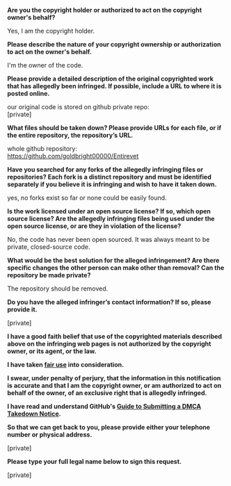 **Are you the copyright holder or authorized to act on the copyright owner's behalf?**

Yes, I am the copyright holder.

**Please describe the nature of your copyright ownership or authorization to act on the owner's behalf.**

I'm the owner of the code.

**Please provide a detailed description of the original copyrighted work that has allegedly been infringed. If possible, include a URL to where it is posted online.**

our original code is stored on github private repo:  
[private]

**What files should be taken down? Please provide URLs for each file, or if the entire repository, the repository’s URL.**

whole github repository:  
https://github.com/goldbright00000/Entirevet

**Have you searched for any forks of the allegedly infringing files or repositories? Each fork is a distinct repository and must be identified separately if you believe it is infringing and wish to have it taken down.**

yes, no forks exist so far or none could be easily found.

**Is the work licensed under an open source license? If so, which open source license? Are the allegedly infringing files being used under the open source license, or are they in violation of the license?**

No, the code has never been open sourced. It was always meant to be private, closed-source code.

**What would be the best solution for the alleged infringement? Are there specific changes the other person can make other than removal? Can the repository be made private?**

The repository should be removed.

**Do you have the alleged infringer’s contact information? If so, please provide it.**

[private]

**I have a good faith belief that use of the copyrighted materials described above on the infringing web pages is not authorized by the copyright owner, or its agent, or the law.**

**I have taken <a href="https://www.lumendatabase.org/topics/22">fair use</a> into consideration.**

**I swear, under penalty of perjury, that the information in this notification is accurate and that I am the copyright owner, or am authorized to act on behalf of the owner, of an exclusive right that is allegedly infringed.**

**I have read and understand GitHub's <a href="https://help.github.com/articles/guide-to-submitting-a-dmca-takedown-notice/">Guide to Submitting a DMCA Takedown Notice</a>.**

**So that we can get back to you, please provide either your telephone number or physical address.**

[private]

**Please type your full legal name below to sign this request.**

[private]
